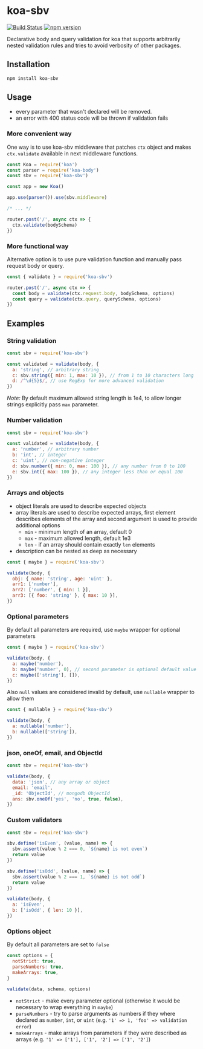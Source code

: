 # koa-sbv

[![Build Status](https://travis-ci.org/danroshko/koa-sbv.svg?branch=master)](https://travis-ci.org/danroshko/koa-sbv)
[![npm version](https://badge.fury.io/js/koa-sbv.svg)](https://badge.fury.io/js/koa-sbv)

Declarative body and query validation for koa that supports arbitrarily nested validation rules and tries to avoid verbosity of other packages.

## Installation

```bash
npm install koa-sbv
```

## Usage

- every parameter that wasn't declared will be removed.
- an error with 400 status code will be thrown if validation fails

### More convenient way

One way is to use koa-sbv middleware that patches `ctx` object and makes `ctx.validate` available in next middleware functions.

```javascript
const Koa = require('koa')
const parser = require('koa-body')
const sbv = require('koa-sbv')

const app = new Koa()

app.use(parser()).use(sbv.middleware)

/* ... */

router.post('/', async ctx => {
  ctx.validate(bodySchema)
})
```

### More functional way

Alternative option is to use pure validation function and manually pass request body or query.

```javascript
const { validate } = require('koa-sbv')

router.post('/', async ctx => {
  const body = validate(ctx.request.body, bodySchema, options)
  const query = validate(ctx.query, querySchema, options)
})
```

## Examples

### String validation

```javascript
const sbv = require('koa-sbv')

const validated = validate(body, {
  a: 'string', // arbitrary string
  c: sbv.string({ min: 1, max: 10 }), // from 1 to 10 characters long
  d: /^\d{5}$/, // use RegExp for more advanced validation
})
```

_Note:_ By default maximum allowed string length is 1e4, to allow longer strings explicitly pass `max` parameter.

### Number validation

```javascript
const sbv = require('koa-sbv')

const validated = validate(body, {
  a: 'number', // arbitrary number
  b: 'int', // integer
  c: 'uint', // non-negative integer
  d: sbv.number({ min: 0, max: 100 }), // any number from 0 to 100
  e: sbv.int({ max: 100 }), // any integer less than or equal 100
})
```

### Arrays and objects

- object literals are used to describe expected objects
- array literals are used to describe expected arrays, first element describes
  elements of the array and second argument is used to provide additional options
  - `min` - minimum length of an array, default 0
  - `max` - maximum allowed length, default 1e3
  - `len` - if an array should contain exactly `len` elements
- description can be nested as deep as necessary

```javascript
const { maybe } = require('koa-sbv')

validate(body, {
  obj: { name: 'string', age: 'uint' },
  arr1: ['number'],
  arr2: ['number', { min: 1 }],
  arr3: [{ foo: 'string' }, { max: 10 }],
})
```

### Optional parameters

By default all parameters are required, use `maybe` wrapper for optional parameters

```javascript
const { maybe } = require('koa-sbv')

validate(body, {
  a: maybe('number'),
  b: maybe('number', 0), // second parameter is optional default value
  c: maybe(['string'], []),
})
```

Also `null` values are considered invalid by default, use `nullable` wrapper to allow them

```javascript
const { nullable } = require('koa-sbv')

validate(body, {
  a: nullable('number'),
  b: nullable(['string']),
})
```

### json, oneOf, email, and ObjectId

```javascript
const sbv = require('koa-sbv')

validate(body, {
  data: 'json', // any array or object
  email: 'email',
  _id: 'ObjectId', // mongodb ObjectId
  ans: sbv.oneOf('yes', 'no', true, false),
})
```

### Custom validators

```javascript
const sbv = require('koa-sbv')

sbv.define('isEven', (value, name) => {
  sbv.assert(value % 2 === 0, `${name} is not even`)
  return value
})

sbv.define('isOdd', (value, name) => {
  sbv.assert(value % 2 === 1, `${name} is not odd`)
  return value
})

validate(body, {
  a: 'isEven',
  b: ['isOdd', { len: 10 }],
})
```

### Options object

By default all parameters are set to `false`

```javascript
const options = {
  notStrict: true,
  parseNumbers: true,
  makeArrays: true,
}

validate(data, schema, options)
```

- `notStrict` - make every parameter optional (otherwise it would be necessary to wrap everything in `maybe`)
- `parseNumbers` - try to parse arguments as numbers if they where declared as `number`, `int`, or `uint` (e.g. `'1' => 1, 'foo' => validation error`)
- `makeArrays` - make arrays from parameters if they were described as arrays (e.g. `'1' => ['1'], ['1', '2'] => ['1', '2']`)
